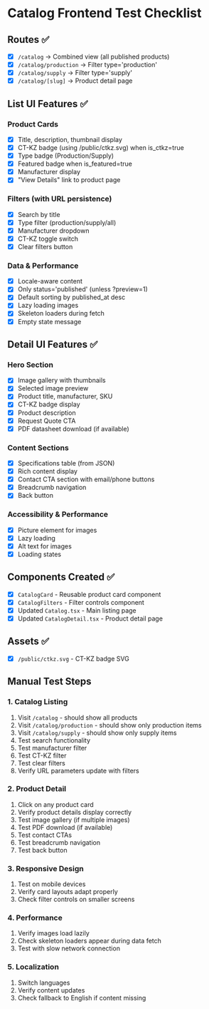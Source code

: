 # Catalog Frontend Test Checklist

## Routes ✅
- [x] `/catalog` → Combined view (all published products)
- [x] `/catalog/production` → Filter type='production' 
- [x] `/catalog/supply` → Filter type='supply'
- [x] `/catalog/[slug]` → Product detail page

## List UI Features ✅

### Product Cards
- [x] Title, description, thumbnail display
- [x] CT-KZ badge (using /public/ctkz.svg) when is_ctkz=true
- [x] Type badge (Production/Supply)
- [x] Featured badge when is_featured=true
- [x] Manufacturer display
- [x] "View Details" link to product page

### Filters (with URL persistence)
- [x] Search by title
- [x] Type filter (production/supply/all)
- [x] Manufacturer dropdown
- [x] CT-KZ toggle switch
- [x] Clear filters button

### Data & Performance
- [x] Locale-aware content
- [x] Only status='published' (unless ?preview=1)
- [x] Default sorting by published_at desc
- [x] Lazy loading images
- [x] Skeleton loaders during fetch
- [x] Empty state message

## Detail UI Features ✅

### Hero Section
- [x] Image gallery with thumbnails
- [x] Selected image preview
- [x] Product title, manufacturer, SKU
- [x] CT-KZ badge display
- [x] Product description
- [x] Request Quote CTA
- [x] PDF datasheet download (if available)

### Content Sections
- [x] Specifications table (from JSON)
- [x] Rich content display
- [x] Contact CTA section with email/phone buttons
- [x] Breadcrumb navigation
- [x] Back button

### Accessibility & Performance
- [x] Picture element for images
- [x] Lazy loading
- [x] Alt text for images
- [x] Loading states

## Components Created ✅
- [x] `CatalogCard` - Reusable product card component
- [x] `CatalogFilters` - Filter controls component
- [x] Updated `Catalog.tsx` - Main listing page
- [x] Updated `CatalogDetail.tsx` - Product detail page

## Assets ✅
- [x] `/public/ctkz.svg` - CT-KZ badge SVG

## Manual Test Steps

### 1. Catalog Listing
1. Visit `/catalog` - should show all products
2. Visit `/catalog/production` - should show only production items
3. Visit `/catalog/supply` - should show only supply items
4. Test search functionality
5. Test manufacturer filter
6. Test CT-KZ filter
7. Test clear filters
8. Verify URL parameters update with filters

### 2. Product Detail
1. Click on any product card
2. Verify product details display correctly
3. Test image gallery (if multiple images)
4. Test PDF download (if available)
5. Test contact CTAs
6. Test breadcrumb navigation
7. Test back button

### 3. Responsive Design
1. Test on mobile devices
2. Verify card layouts adapt properly
3. Check filter controls on smaller screens

### 4. Performance
1. Verify images load lazily
2. Check skeleton loaders appear during data fetch
3. Test with slow network connection

### 5. Localization
1. Switch languages
2. Verify content updates
3. Check fallback to English if content missing